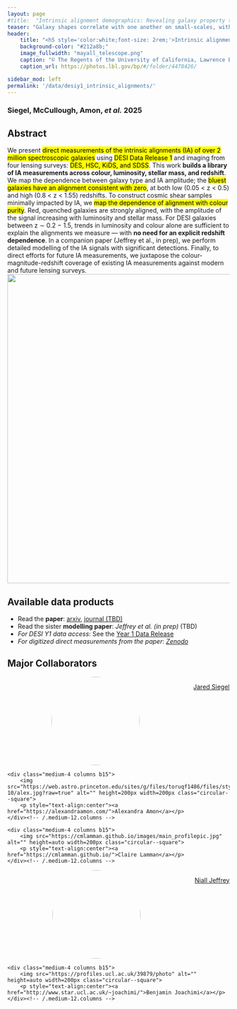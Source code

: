 ```yaml
---
layout: page
#title:  "Intrinsic alignment demographics: Revealing galaxy property trends with DESI Y1"
teaser: "Galaxy shapes correlate with one another on small-scales, with a magnitude that depends on their local environment -- captured by their luminosities, colors, and star formation histories."
header:
    title: "<h5 style='color:white;font-size: 2rem;'>Intrinsic alignment demographics:<br>Revealing galaxy propoerty trends with DESI Y1</h5>"
    background-color: "#212a8b;"
    image_fullwidth: "mayall_telescope.png"
    caption: "© The Regents of the University of California, Lawrence Berkeley National Laboratory"
    caption_url: https://photos.lbl.gov/bp/#/folder/4478426/

sidebar_mod: left
permalink: '/data/desiy1_intrinsic_alignments/'
---
```

<script src='https://cdnjs.cloudflare.com/ajax/libs/mathjax/2.7.4/MathJax.js?config=default'></script>
<style>.circular--square { border-radius: 50%; display: block; margin-left: auto; margin-right: auto;}</style>
### Siegel, McCullough, Amon, <em>et al.</em> 2025
## Abstract
We present <mark>direct measurements of the intrinsic alignments (IA) of over 2 million spectroscopic galaxies</mark> using <mark>DESI Data Release 1</mark> and imaging from four lensing surveys: <mark>DES, HSC, KiDS, and SDSS</mark>. This work <strong>builds a library of IA measurements across colour, luminosity, stellar mass, and redshift</strong>. We map the dependence between galaxy type and IA amplitude; the <mark>bluest galaxies have an alignment consistent with zero</mark>, at both low (0.05 < z < 0.5) and high (0.8 < z < 1.55) redshifts. To construct cosmic shear samples minimally impacted by IA, we <mark>map the dependence of alignment with colour purity</mark>. Red, quenched galaxies are strongly aligned, with the amplitude of the signal increasing with luminosity and stellar mass. For DESI galaxies between z ∼ 0.2 − 1.5, trends in luminosity and colour alone are sufficient to explain the alignments we measure — with <strong>no need for an explicit redshift dependence</strong>. In a companion paper (Jeffrey et al., in prep), we perform detailed modelling of the IA signals with significant detections. Finally, to direct efforts for future IA measurements, we juxtapose the colour-magnitude-redshift coverage of existing IA measurements against modern and future lensing surveys.
<img src="{{site.urlimg}}desiy1_summary.png" class="center" height=auto width=700px>

## Available data products
- Read the <strong>paper</strong>: <a href="">arxiv</a>, <a href="">journal (TBD)</a>
- Read the sister <strong>modelling paper</strong>: _Jeffrey et al. (in prep)_ (TBD)
- _For DESI Y1 data access_: See the [Year 1 Data Release](https://data.desi.lbl.gov/doc/releases/dr1/)
- _For digitized direct measurements from the paper_: <a href="">_Zenodo_</a>

## Major Collaborators
<div class="row t30">
  <div class="medium-4 columns b15">
        <img src="https://img1.wsimg.com/isteam/ip/2ade8e35-e5ea-4528-9ea9-a89813d0f72f/jared_2.jpg/:/cr=t:1.6%25,l:10.73%25,w:80.65%25,h:60.48%25/rs=w:365,h:365,cg:true,m" alt="" height=auto width=200px class="circular--square">
        <p style="text-align:center"><a href="https://jaredcsiegel.github.io/">Jared Siegel</a></p>
    </div><!-- /.medium-12.columns -->
  
    <div class="medium-4 columns b15">
        <img src="https://web.astro.princeton.edu/sites/g/files/toruqf1486/files/styles/3x4_750w_1000h/public/2023-10/alex.jpg?raw=true" alt="" height=200px width=200px class="circular--square">
        <p style="text-align:center"><a href="https://alexandraamon.com/">Alexandra Amon</a></p>
    </div><!-- /.medium-12.columns -->

    <div class="medium-4 columns b15">
        <img src="https://cmlamman.github.io/images/main_profilepic.jpg" alt="" height=auto width=200px class="circular--square">
        <p style="text-align:center"><a href="https://cmlamman.github.io/">Claire Lamman</a></p>
    </div><!-- /.medium-12.columns -->
</div><!-- /.row -->
<div class="row t30">
    <div class="medium-4 columns b15">
        <img src="https://nialljeffrey.github.io/images/headshot_twitter.jpg" alt="" height=auto width=200px class="circular--square">
        <p style="text-align:center"><a href="https://nialljeffrey.github.io/">Niall Jeffrey</a></p>
    </div><!-- /.medium-12.columns -->

    <div class="medium-4 columns b15">
        <img src="https://profiles.ucl.ac.uk/39879/photo" alt="" height=auto width=200px class="circular--square">
        <p style="text-align:center"><a href="http://www.star.ucl.ac.uk/~joachimi/">Benjamin Joachimi</a></p>
    </div><!-- /.medium-12.columns -->
</div><!-- /.row -->
